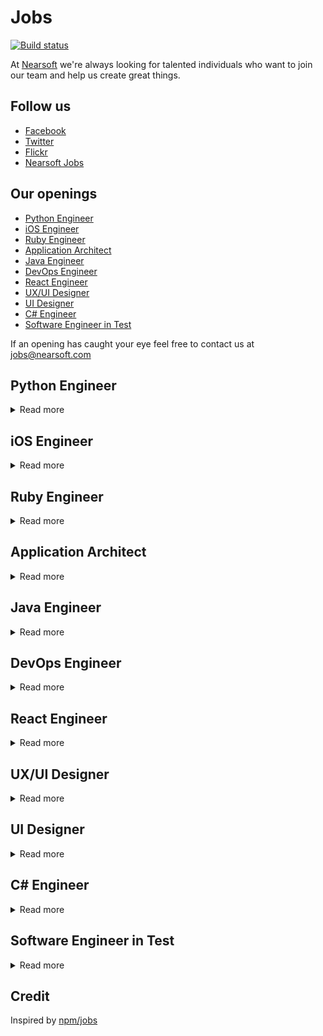 # Jobs

[![Build status](https://img.shields.io/travis/Nearsoft/jobs.svg)](https://travis-ci.org/Nearsoft/jobs)

At [Nearsoft](https://nearsoft.com) we're always looking for talented individuals who want to join our team and help us create great things.

## Follow us

* [Facebook](https://www.facebook.com/NearsoftInc)
* [Twitter](https://twitter.com/nearsoft)
* [Flickr](https://www.flickr.com/photos/nearsoft)
* [Nearsoft Jobs](http://nearsoftjobs.com)

## Our openings

<!-- yaspeller ignore:start -->

* [Python Engineer](#python-engineer)
* [iOS Engineer](#ios-engineer)
* [Ruby Engineer](#ruby-engineer)
* [Application Architect](#application-architect)
* [Java Engineer](#java-engineer)
* [DevOps Engineer](#devops-engineer)
* [React Engineer](#react-engineer)
* [UX/UI Designer](#uxui-designer)
* [UI Designer](#ui-designer)
* [C# Engineer](#c-engineer)
* [Software Engineer in Test](#software-engineer-in-test)



<!-- yaspeller ignore:end -->

If an opening has caught your eye feel free to contact us at
[jobs@nearsoft.com](mailto:jobs@nearsoft.com) <!-- yaspeller ignore -->


## Python Engineer

<details><summary>Read more</summary>


We are looking for a great communicator and outstanding team player!

* 5+ years developing complex software in multiple languages
* 3 + years using Python and/or JavaScript or proven experience learning new languages incredibly quickly
* C.S./CIS/Systems Mentality
* A deep understanding about request life cycles, system architecture, and user behavior
* Strong understanding of software design fundamentals
* MySQL/PostgreSQL/RDBMS experience. (Just using ORMs doesn't count)
* Someone fun, interesting, and likes to build and hack. Not just software!
* Nice to haves: React.js, Django, NoSQL, Mobile Development or DevOps Experience

</details>


## iOS Engineer

<details><summary>Read more</summary>

🍽

### Needs

* Experience shipping production native iOS applications and features
* Proficient with Swift and Objective-C
* Experience evaluating and working with open source toolkits and frameworks
* Familiarity with (and deep experience in two or more of): UIKit, Core Data, Networking, Instruments, SOLID, MVVM, FRP

</details>


## Ruby Engineer

<details><summary>Read more</summary>

🐇

We are looking for an individual who has a deep knowledge of the Ruby on Rails and JavaScript frameworks, has developed scalable Back End services and an agile approach to problem solving.

### You have

* 2+ Years of Ruby on Rails Development and 2+ years developing software in a commercial environment
* Solid experience in building high-performance, reliable and scalable services
* Experience with Ajax based user interfaces
* Experience with our current technology stack is a bonus: Ruby on Rails, React, Git, PostgreSQL
* Shipping/transportation industry experience is a bonus

In addition we want the usual skill set: efficient, organized and follows through on commitments.
You’re intelligent, have great analytical skills and pay attention to detail.
In addition, you’re calm under pressure, have a great work ethic and communicate well.

</details>


## Application Architect

<details><summary>Read more</summary>

📸

### Description

We are seeking an experienced Application Architect to join our team of committed IT professionals. Are you passionate about problem-solving and innovation? Apply today and join the family!

* Provide application architectural consulting expertise, direction, and assistance to Technical Analysts, Application Engineers, Senior Database analysts and other Systems Architects
* Collaborate with end users and senior management to define business requirements for complex systems development and gain buy-in for all infrastructure plans
* Provide guidance and mentoring to junior members of the technical team. Provide hands on coding between 30% - 50% depending on the size of the project
* Document and develop in-depth knowledge of assigned domain architecture, hardware and network infrastructure, and technology portfolio
* Develop, document, make recommendations, and communicate plans for investing in application infrastructure, including analysis of cost reduction opportunities
* Overall technical implementation and quality of assigned projects and technical domain.

### Experience

* Minimum of eight years related experience and/or training; or equivalent combination of education and experience
* Experience building high quality applications by creating a well designed architecture, writing clean code and implementing common industry practices (e.g. continuous integration, unit tests)
* Ability to mentor and lead other technical team members without having direct supervision responsibility
* A background successfully delivering applications using agile methods and collaborating with non-technical team members including quality assurance, business analysts, and project managers
* Candidate should have professionally developed applications with Java or Groovy and JavaScript
* Application development experience with common libraries such as Spring, Hibernate, JUnit, Spock, Gradle, and Apache Maven
* Knowledge of creating single page applications using a framework such as Angular or Ext JS is preferred
* Experience creating RESTful web services is highly desired
* Load and performance testing experience is preferred
* Knowledge and understanding of the following technologies and libraries is a plus: Spring Boot, Grails, Node.js, and Amazon Web Services

</details>


## Java Engineer

<details><summary>Read more</summary>

🌆

### Required

* Java Core
* JavaEE
* Spring and Spring Boot
* Microservices
* T-SQL and Stored Procedures
* RabbitMQ
* Web Services REST
* JSP
* JavaScript

### Nice to have

* Thrift
* Kafka
* AWS
* Spring Cloud
* Docker
* TypeScript / AngularJS

</details>


## DevOps Engineer

<details><summary>Read more</summary>

⭐️

This DevOps will work in collaboration with software engineering to build CI/CD deploy pipelines and operate highly-scalable, efficient immutable Linux based systems.
You will drive and deliver against containerization and automation standards, while streamlining operations and processes.
In addition, the qualified candidate will triage and resolve complex issues effectively in large scale, production AWS environments

### Required Skills

* Fluent with Terraform and Packer (Ansible experience is a plus)
* 5+ years coding experience writing and maintaining tools and scripts to support automation and operations (bash or python preferred)
* 4+ years experience with AWS or other cloud provider
* 4+ years experience in designing/building/maintaining CI/CD and related tools (e.g. Jenkins, Bamboo, Travis, etc..)
* Strong knowledge of large-scale Web/Internet application architecture and technologies
* Hands-on experience in building and administering AMIs and Containers using tools such as Docker, Vagrant, Kubernetes, etc. (Amazon EKS/ECS preferred)
* Strong understanding of immutable infrastructure principles

### Nice to have

* Experience with Kubernetes Operations (kops) and Helm
* Chef and/or Ansible experience
* Working knowledge of MySQL (Percona) database clusters + MySQL sharding
* SignalFx, Splunk, Elasticsearch, NGINX, Ubuntu, Apache, LDAP, HAProxy

</details>


## React Engineer

<details><summary>Read more</summary>

🛢

### Required Skills

* 5+ years of Software development experience
* 2+ years of React.js development
* Strong experience with modern and vanilla JavaScript techniques including React.js, Redux, and ES6/ES7 features
* Familiarity connecting to Microservices, REST APIs, GraphQL APIs, and other database-driven web applications
* Experience with third-party libraries and APIs
* Modern web security methodologies & familiarity with both relational databases and non-relational databases (NoSQL, Elastic Search, Time Based DB)
* Asynchronous programming including Promises, async/await, and ES7 generators, along with state management using Redux and observables
* Must be living in Hermosillo or willing to relocate

### Preferred skills & Experience

* Server-side development (Node.js), Docker experience a plus
* Comfort with modern git and GitHub workflows
* Familiar with command line tools with Bash/ZSH (Linux or macOS)

</details>


## UX/UI Designer

<details><summary>Read more</summary>

🌵

The UX Team from Nearsoft is growing and we're looking for a hands-on UX/UI Designer that help us build value to our clients' business by being actively involved in product decisions.
As part of the UX Team, you’ll work closely with designers, developers and stakeholders to produce digital products, conduct user research and design engaging UI solutions.

### What you'll do

* Create low and high fidelity mockups using best design principles for user interfaces in mobile and web platforms
* Communicate ideas effectively to key stakeholders in the product development process
* Build a strong relationship with your client by being actively involved in product decisions and tackle the needs at hand
* Conduct usability testings, user interviews and analyze findings to translate into design solutions
* Collaborate with development teams and stakeholders in an Agile environment to produce high-quality digital products
* Analyze and create successful strategies to implement design solutions to products in any phase of the development process
* Create mobile and web user-interface designs following best platform guidelines and practices
* Build design systems including patterns, components, and guidelines for software products
* Support current team initiatives like facilitating workshops, mentoring and creating new content for our blog


### What we're looking for

* 3+ years of experience designing digital products
* Fluent in English, written and spoken
* Proven ability to collaborate successfully with cross-­functional teams and software products
* Experience designing User Interfaces for web and mobile platforms
* Experience conducting usability testing, user interviews and analyze findings to translate into design solutions
* Advance use of Sketch and InVision, or other similar tools
* Ability to self-manage and conduct in a proactive manner
* Location: Hermosillo, Sonora


### How to Apply

To apply your portfolio should include the following:

* Top 3 best UX/UI projects for web and mobile platforms
* Include a short description of the project and your direct contributions
* Make sure to include a minimum of 8 main screens per project in high resolution. File type: jpg, png or InVision prototypes
* Send us your CV and portfolio to: aquijada@nearsoft.com

</details>


## UI Designer

<details><summary>Read more</summary>

🌵

### Role definition

* Design high fidelity user interfaces that reflects strong knowledge of design principles and business objectives with feasible implementation for development teams
* Create Visual proposals with the adequate use of Native System Patterns and specs
* Have a solid design process
* Present and defend your design decisions. All your design decisions should be based on the overall design roadmap as well as your own design thinking and fundamental principles
* Effectively communicate your designs to developers and other key stakeholders
* Educating Key Stakeholders in the product design process
* Able to identify, solve and prevent problems to happen during the product development process
* Encourage innovation and technology best practices inside Nearsoft
* Provide user perspective to development teams to help them redefine their products
* Create user flows, wireframes and prototypes that accurately communicate the product functionality
* Create and perform presentations that communicate design intent to both internal and external teams, and justify design value and advocate for users’ needs

### Requirements

* At least 3-5 years of experience designing digital products (Web&Mobile)
* Strong User Interface Design skills
* Knowledge of System Native Patterns and specs
* Fluent in English written and spoken skills
* Experience working in an agile/scrum development process
* Experience using tools such as Sketch, Figma, Illustrator, InVision, Zeplin
* Experience working with Multidisciplinary teams (Engineers, designers, marketers, stakeholders, product managers)
* Be open to receive feedback upon improvement
* Proactive and Leadership skills
* Understand modern web and mobile environments such as HTML, CSS, Android UI, and iOS UI, as well as how the technologies of each can be used to further enhance the overall experience
* Location: Hermosillo
* Availability to travel outside Mexico

### Nice to have

* Experience using UX methodologies and techniques.
* Understanding of front-end languages: HTML5, CSS3 Javascript.
* Portfolio Requirements
* Your portfolio should showcase 5 of your top best UI/UX projects, complemented with a short description of each and your direct contribution to it. Make sure to include a minimum of six screens per project or one complete user flow in high resolution.
* Send your CV and Portfolio to: aquijada@nearsoft.com

</details>


## C# Engineer

<details><summary>Read more</summary>

📈

As a Senior C# Developer, you will enhance our advisor technology using C#, HTML5, and CSS3. Embrace code quality by using modern testing tools like Cucumber. Experience the power of the cloud while using Amazon Web Services (AWS) to build out environments, run scenarios, and communicate between microservices.

### Responsibilities

* Work with a team of software engineers delivering projects as the “go to person”
* Develop & maintain customer facing web products and Back End services
* Writing unit tests and integration tests for max coverage
* Improve the design of the code as the product evolves
* Deploy and test code to ensure no defects
* Build out restful apis and consume third-party APIs
* Work with business operations to turn requirements into technical solutions

### Experience

* 5+ years of professional experience using C# and .NET framework
* 5+ years experience with WPF and WinForms
* 2+ years basic knowledge of JavaScript frameworks like, React.js, or jQuery
* HTML5, CSS, DOM traversal/manipulation, event capturing
* Familiarity with Ajax, partial page updates, and async request handling
* Experience working in an agile scrum development team
* Excellent communicator, amazing at documentation
* Knowledge of SQL Server is a plus
* Knowledge of AWS Elastic Beanstalk is a plus

</details>


## Software Engineer in Test

<details><summary>Read more</summary>

✈️

The QA Automation Engineer will be a member of QA team that is responsible for creating reusable test software aimed to improve functional test coverage, schedule efficiency and reduce manual test dependency.
The person filling this position will be recognized as a key individual contributor with technical focus on providing QA automation solutions and functional QA support.
Solid software engineering background and previous test automation experience is must.
QA Automation Engineer will work with our Software Quality Assurance & Development teams to design, develop and run system test solutions.

### Key responsibilities

* API, Functional and GUI test automation using open source QA automation framework as Selenium
* Run, maintain and extend automated test coverage using Selenium
* Maintain test suite, specifications, reports etc using test management tools like TestLink, QaTraq, TargetProcess or XStudio
* Define and track quality assurance metrics such as defect densities and open defect counts
* Communicate information effectively cross-functionally
* Provide QA support to internal customers as necessary
* Collaborate with our Engineering teams on best practices, process changes and standards as part of continuous process improvement

### About you

* Minimum 4 years of hands on experience in QA automation for unit, TestNG, functional, Web UI and performance testing for complex client server or high volume web applications
* 2 years coding experience in Java as a developer or test developer. Working knowledge of JSP, Servlets, Spring, MVC and Java enterprise applications
* Minimum 2 years of hands on experience with Selenium
* 2 years of experience in at least one of the API/Unit test automation frameworks. viz. JUnit, TestNG, HttpUnit, HtmlUnit, Mocking frameworks - EasyMock or JMockit
* 2 years of experience in one of the test and Project management tools like - TargetProcess, TestLink, STAF, QaTraq
* Proficient in QA methodologies, and various stages of software quality assurance including black-box/white-box/gray-box, configuration, performance testing, requirements analysis, test planning, reporting/control and root cause analysis
* Test automation development experience, both functional automation and performance automation, using open source tools or Java-based home-grown tools is strongly preferred
* Must have implemented maintainable automation frameworks and test suites using Selenium
* Good understanding of SQL, HTML, CSS, JavaScript, Spring, Hibernate, XML, HTTP, Shell scripting, debugging tools like Firebug, Charles, Internet Explorer Developer tools and code profiling tools like JProfiler
* Experienced in using various bug tracking, source control and build release tools, like JIRA, SVN, Git, Ant, Hudson, Jenkins, TargetProcess, etc.
* Organized and process oriented individual with ability to maintain excellent process/testing/build release documentation and reports
* Previous experience with Hudson/Jenkins is preferred but not required
* Ability to adapt and willingness to learn new technology or techniques

</details>



## Credit

Inspired by [npm/jobs](https://github.com/npm/jobs)
